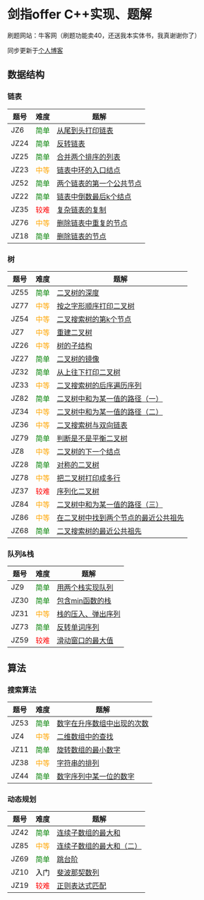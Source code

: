 # 剑指offer C++实现、题解

刷题网站：牛客网（刷题功能卖40，还送我本实体书，我真谢谢你了）

同步更新于[个人博客](https://baixiao.club/2025/08/24/JZ-offer/)

## 数据结构

### 链表


| 题号 | 难度                                    | 题解                                                         |
| ---- | --------------------------------------- | ------------------------------------------------------------ |
| JZ6  | <span style="color:green;">简单</span>  | [从尾到头打印链表](https://baixiao.club/2025/08/16/JZ6_从尾到头打印链表/) |
| JZ24 | <span style="color:green;">简单</span>  | [反转链表](https://baixiao.club/2025/08/16/JZ24_反转链表/) |
| JZ25 | <span style="color:green;">简单</span>  | [合并两个排序的列表](https://baixiao.club/2025/08/16/JZ25_合并两个排序的列表/) |
| JZ23 | <span style="color:orange;">中等</span> | [链表中环的入口结点](https://baixiao.club/2025/08/17/JZ23_链表中环的入口结点/) |
| JZ52 | <span style="color:green;">简单</span>  | [两个链表的第一个公共节点](https://baixiao.club/2025/08/17/JZ52_两个链表的第一个公共节点/) |
| JZ22 | <span style="color:green;">简单</span>  | [链表中倒数最后k个结点](https://baixiao.club/2025/08/16/JZ22_链表中倒数最后k个结点/) |
| JZ35 | <span style="color:red;">较难</span>    | [复杂链表的复制](https://baixiao.club/2025/08/16/复杂链表的复制/) |
| JZ76 | <span style="color:orange;">中等</span> | [删除链表中重复的节点](https://baixiao.club/2025/08/16/JZ76_删除链表中重复的节点/) |
| JZ18 | <span style="color:green;">简单</span>  | [删除链表的节点](https://baixiao.club/2025/08/16/JZ18_删除链表的节点/) |

### 树

| 题号 | 难度                                    | 题解                                                         |
| ---- | --------------------------------------- | ------------------------------------------------------------ |
| JZ55 | <span style="color:green;">简单</span>  | [二叉树的深度](https://baixiao.club/2025/08/16/JZ55_二叉树的深度/) |
| JZ77 | <span style="color:orange;">中等</span> | [按之字形顺序打印二叉树](https://baixiao.club/2025/08/16/JZ77_按之字形顺序打印二叉树/) |
| JZ54 | <span style="color:orange;">中等</span> | [二叉搜索树的第k个节点](https://baixiao.club/2025/08/16/JZ54_二叉搜索树的第k个节点/) |
| JZ7  | <span style="color:orange;">中等</span> | [重建二叉树](https://baixiao.club/2025/08/16/JZ7_重建二叉树/) |
| JZ26 | <span style="color:orange;">中等</span> | [树的子结构](https://baixiao.club/2025/08/16/JZ26_树的子结构/) |
| JZ27 | <span style="color:green;">简单</span>  | [二叉树的镜像](https://baixiao.club/2025/08/16/JZ27_二叉树的镜像/) |
| JZ32 | <span style="color:green;">简单</span>  | [从上往下打印二叉树](https://baixiao.club/2025/08/16/JZ32_从上往下打印二叉树/) |
| JZ33 | <span style="color:orange;">中等</span>  | [二叉搜索树的后序遍历序列](https://baixiao.club/2025/08/16/JZ33_二叉搜索树的后序遍历序列/) |
| JZ82 | <span style="color:green;">简单</span>  | [二叉树中和为某一值的路径（一）](https://baixiao.club/2025/08/16/JZ82_二叉树中和为某一值的路径（一）/) |
| JZ34 | <span style="color:orange;">中等</span> | [二叉树中和为某一值的路径（二）](https://baixiao.club/2025/08/16/JZ34_二叉树中和为某一值的路径（二）/) |
| JZ36 | <span style="color:orange;">中等</span> | [二叉搜索树与双向链表](https://baixiao.club/2025/08/16/JZ36_二叉搜索树与双向链表/) |
| JZ79 | <span style="color:green;">简单</span>  | [判断是不是平衡二叉树](https://baixiao.club/2025/08/16/JZ79_判断是不是平衡二叉树/) |
| JZ8  | <span style="color:orange;">中等</span>         | [二叉树的下一个结点](https://baixiao.club/2025/08/16/JZ8_二叉树的下一个结点/) |
| JZ28 | <span style="color:green;">简单</span>  | [对称的二叉树](https://baixiao.club/2025/08/16/JZ28_对称的二叉树/) |
| JZ78 | <span style="color:orange;">中等</span>         | [把二叉树打印成多行](https://baixiao.club/2025/08/16/JZ78_把二叉树打印成多行/) |
| JZ37 | <span style="color:red;">较难</span>            | [序列化二叉树](https://baixiao.club/2025/08/16/JZ37_序列化二叉树/) |
| JZ84 | <span style="color:orange;">中等</span>         | [二叉树中和为某一值的路径（三）](https://baixiao.club/2025/08/16/JZ84_二叉树中和为某一值的路径（三）/) |
| JZ86 |  <span style="color:orange;">中等</span>| [在二叉树中找到两个节点的最近公共祖先](https://baixiao.club/2025/08/28/JZ86_在二叉树中找到两个节点的最近公共祖先/) |
| JZ68 | <span style="color:green;">简单</span> | [二叉搜索树的最近公共祖先](https://baixiao.club/2025/08/28/JZ68_二叉搜索树的最近公共祖先/) |

### 队列&栈

| 题号 | 难度                                   | 题解                                                         |
| ---- | -------------------------------------- | ------------------------------------------------------------ |
| JZ9  | <span style="color:green;">简单</span> | [用两个栈实现队列](https://baixiao.club/2025/08/28/JZ9_用两个栈实现队列/) |
| JZ30 | <span style="color:Green">简单</span>  | [包含min函数的栈](https://baixiao.club/2025/08/28/JZ30_包含min函数的栈/) |
| JZ31 | <span style="color:orange">中等</span> | [栈的压入、弹出序列](https://baixiao.club/2025/08/28/JZ31_栈的压入、弹出序列/) |
| JZ73 | <span style="color:Green">简单</span>  | [反转单词序列](https://baixiao.club/2025/08/29/JZ73_反转单词序列/)    |
| JZ59 | <span style="color:red">较难</span>    | [滑动窗口的最大值](https://baixiao.club/2025/08/29/JZ59_滑动窗口的最大值/) |

## 算法

### 搜索算法

| 题号 | 难度                                   | 题解                                                         |
| ---- | -------------------------------------- | ------------------------------------------------------------ |
| JZ53 | <span style="color:green">简单</span>  | [数字在升序数组中出现的次数](https://baixiao.club/2025/08/29/JZ53_数字在升序数组中出现的次数/) |
| JZ4  | <span style="color:orange">中等</span> | [二维数组中的查找](https://baixiao.club/2025/08/29/JZ4_二维数组中的查找/) |
| JZ11 | <span style="color:green">简单</span>  | [旋转数组的最小数字](https://baixiao.club/2025/08/29/JZ11_旋转数组的最小数字/) |
| JZ38 | <span style="color:orange">中等</span> | [字符串的排列](https://baixiao.club/2025/08/29/JZ38_字符串的排列/)    |
| JZ44 | <span style="color:green">简单</span>  | [数字序列中某一位的数字](https://baixiao.club/2025/08/29/JZ44_数字序列中某一位的数字/) |

### 动态规划

| 题号 | 难度                                  | 题解                                                         |
| ---- | ------------------------------------- | ------------------------------------------------------------ |
| JZ42 | <span style="color:green">简单</span> | [连续子数组的最大和](https://baixiao.club/2025/08/30/JZ42_连续子数组的最大和/) |
| JZ85 | <span style="color:orange">中等</span> | [连续子数组的最大和（二）](https://baixiao.club/2025/08/30/JZ85_连续子数组的最大和（二）/) |
| JZ69 | <span style="color:green">简单</span> | [跳台阶](https://baixiao.club/2025/08/30/JZ69_跳台阶/) |
| JZ10 | <span style="color:black">入门</span> | [斐波那契数列](https://baixiao.club/2025/08/30/JZ10_斐波那契数列/) |
| JZ19 | <span style="color:red">较难</span> | [正则表达式匹配](https://baixiao.club/2025/08/30/JZ19_正则表达式匹配/) |
